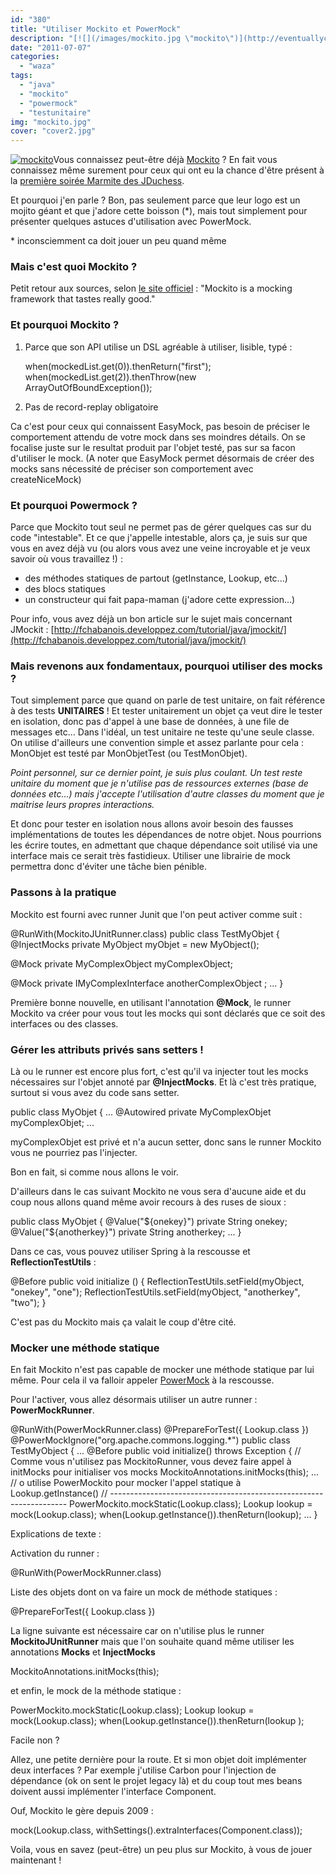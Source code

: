 ```yaml
---
id: "380"
title: "Utiliser Mockito et PowerMock"
description: "[![](/images/mockito.jpg \"mockito\")](http://eventuallycoding.com/wp-content/uploads/2011/07/mockito.jpg)Vous connaissez peut-être déjà [Mockito](http:..."
date: "2011-07-07"
categories: 
  - "waza"
tags: 
  - "java"
  - "mockito"
  - "powermock"
  - "testunitaire"
img: "mockito.jpg"
cover: "cover2.jpg"
---
```


[![](/images/mockito.jpg "mockito")](http://eventuallycoding.com/wp-content/uploads/2011/07/mockito.jpg)Vous connaissez peut-être déjà [Mockito](http://mockito.org/) ? En fait vous connaissez même surement pour ceux qui ont eu la chance d'être présent à la [première soirée Marmite des JDuchess](http://jduchess.org/duchess-france/blog/marmite-soiree-crumble-pour-la-premiere-edition/).

Et pourquoi j'en parle ? Bon, pas seulement parce que leur logo est un mojito géant et que j'adore cette boisson (\*), mais tout simplement pour présenter quelques astuces d'utilisation avec PowerMock.

\* inconsciemment ca doit jouer un peu quand même

### Mais c'est quoi Mockito ?

Petit retour aux sources, selon [le site officiel](http://mockito.org/) : "Mockito is a mocking framework that tastes really good."

### Et pourquoi Mockito ?

1. Parce que son API utilise un DSL agréable à utiliser, lisible, typé :
    
    when(mockedList.get(0)).thenReturn("first");
    when(mockedList.get(2)).thenThrow(new ArrayOutOfBoundException());
    
2. Pas de record-replay obligatoire

Ca c'est pour ceux qui connaissent EasyMock, pas besoin de préciser le comportement attendu de votre mock dans ses moindres détails. On se focalise juste sur le resultat produit par l'objet testé, pas sur sa facon d'utiliser le mock. (A noter que EasyMock permet désormais de créer des mocks sans nécessité de préciser son comportement avec createNiceMock)

### Et pourquoi Powermock ?

Parce que Mockito tout seul ne permet pas de gérer quelques cas sur du code "intestable". Et ce que j'appelle intestable, alors ça, je suis sur que vous en avez déjà vu (ou alors vous avez une veine incroyable et je veux savoir où vous travaillez !) :

- des méthodes statiques de partout (getInstance, Lookup, etc...)
- des blocs statiques
- un constructeur qui fait papa-maman (j'adore cette expression...)

Pour info, vous avez déjà un bon article sur le sujet mais concernant JMockit : [http://fchabanois.developpez.com/tutorial/java/jmockit/](http://fchabanois.developpez.com/tutorial/java/jmockit/)

### Mais revenons aux fondamentaux, pourquoi utiliser des mocks ?

Tout simplement parce que quand on parle de test unitaire, on fait référence à des tests **UNITAIRES** ! Et tester unitairement un objet ça veut dire le tester en isolation, donc pas d'appel à une base de données, à une file de messages etc... Dans l'idéal, un test unitaire ne teste qu'une seule classe. On utilise d'ailleurs une convention simple et assez parlante pour cela : MonObjet est testé par MonObjetTest (ou TestMonObjet).

_Point personnel, sur ce dernier point, je suis plus coulant. Un test reste unitaire du moment que je n'utilise pas de ressources externes (base de données etc...) mais j'accepte l'utilisation d'autre classes du moment que je maitrise leurs propres interactions._

Et donc pour tester en isolation nous allons avoir besoin des fausses implémentations de toutes les dépendances de notre objet. Nous pourrions les écrire toutes, en admettant que chaque dépendance soit utilisé via une interface mais ce serait très fastidieux. Utiliser une librairie de mock permettra donc d'éviter une tâche bien pénible.

### Passons à la pratique

Mockito est fourni avec runner Junit que l'on peut activer comme suit :

@RunWith(MockitoJUnitRunner.class)
public class TestMyObjet
{
@InjectMocks
private MyObject myObjet = new MyObject();

@Mock
private MyComplexObject myComplexObject;

@Mock
private IMyComplexInterface anotherComplexObject ;
...
}

Première bonne nouvelle, en utilisant l'annotation **@Mock**, le runner Mockito va créer pour vous tout les mocks qui sont déclarés que ce soit des interfaces ou des classes.

### Gérer les attributs privés sans setters !

Là ou le runner est encore plus fort, c'est qu'il va injecter tout les mocks nécessaires sur l'objet annoté par **@InjectMocks**. Et là c'est très pratique, surtout si vous avez du code sans setter.

public class MyObjet
{
...
@Autowired
private MyComplexObjet myComplexObjet;
...

myComplexObjet est privé et n'a aucun setter, donc sans le runner Mockito vous ne pourriez pas l'injecter.

Bon en fait, si comme nous allons le voir.

D'ailleurs dans le cas suivant Mockito ne vous sera d'aucune aide et du coup nous allons quand même avoir recours à des ruses de sioux :

public class MyObjet
{
@Value("${onekey}")
private String onekey;
@Value("${anotherkey}")
private String anotherkey;
...
}

Dans ce cas, vous pouvez utiliser Spring à la rescousse et **ReflectionTestUtils** :

@Before
public void initialize ()
{
ReflectionTestUtils.setField(myObject, "onekey", "one");
ReflectionTestUtils.setField(myObject, "anotherkey", "two");
}

C'est pas du Mockito mais ça valait le coup d'être cité.

### Mocker une méthode statique

En fait Mockito n'est pas capable de mocker une méthode statique par lui même. Pour cela il va falloir appeler [PowerMock](http://code.google.com/p/powermock/) à la rescousse.

Pour l'activer, vous allez désormais utiliser un autre runner : **PowerMockRunner**.

@RunWith(PowerMockRunner.class)
@PrepareForTest({ Lookup.class })
@PowerMockIgnore("org.apache.commons.logging.\*")
public class TestMyObject
{
...
@Before
public void initialize() throws Exception
{
// Comme vous n'utilisez pas MockitoRunner, vous devez faire appel à initMocks pour initialiser vos mocks
MockitoAnnotations.initMocks(this);
...
// o utilise PowerMockito pour mocker l'appel statique à Lookup.getInstance()
// -------------------------------------------------------------------
PowerMockito.mockStatic(Lookup.class);
Lookup lookup = mock(Lookup.class);
when(Lookup.getInstance()).thenReturn(lookup);
...
}

Explications de texte :

Activation du runner :

@RunWith(PowerMockRunner.class)

Liste des objets dont on va faire un mock de méthode statiques :

@PrepareForTest({ Lookup.class })

La ligne suivante est nécessaire car on n'utilise plus le runner **MockitoJUnitRunner** mais que l'on souhaite quand même utiliser les annotations **Mocks** et **InjectMocks**

MockitoAnnotations.initMocks(this);

et enfin, le mock de la méthode statique :

PowerMockito.mockStatic(Lookup.class);
Lookup lookup = mock(Lookup.class);
when(Lookup.getInstance()).thenReturn(lookup );

Facile non ?

Allez, une petite dernière pour la route. Et si mon objet doit implémenter deux interfaces ? Par exemple j'utilise Carbon pour l'injection de dépendance (ok on sent le projet legacy là) et du coup tout mes beans doivent aussi implémenter l'interface Component.

Ouf, Mockito le gère depuis 2009 :

mock(Lookup.class, withSettings().extraInterfaces(Component.class));

Voila, vous en savez (peut-être) un peu plus sur Mockito, à vous de jouer maintenant !

